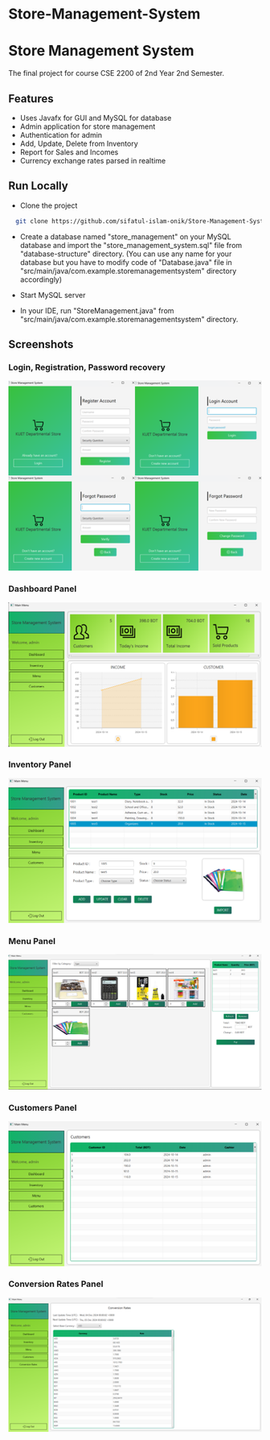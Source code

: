 # Store-Management-System
# Store Management System

The final project for course CSE 2200 of 2nd Year 2nd Semester.



## Features

- Uses Javafx for GUI and MySQL for database
- Admin application for store management
- Authentication for admin
- Add, Update, Delete from Inventory
- Report for Sales and Incomes
- Currency exchange rates parsed in realtime


## Run Locally

- Clone the project

```bash
  git clone https://github.com/sifatul-islam-onik/Store-Management-System.git
```

- Create a database named "store_management" on your MySQL database and import the "store_management_system.sql" file from "database-structure" directory.
  (You can use any name for your database but you have to modify code of "Database.java" file in "src/main/java/com.example.storemanagementsystem" directory accordingly)

- Start MySQL server
- In your IDE, run "StoreManagement.java" from "src/main/java/com.example.storemanagementsystem" directory.

## Screenshots

### Login, Registration, Password recovery

![](https://github.com/sifatul-islam-onik/Store-Management-System/blob/main/screenshots/authentication.png)

### Dashboard Panel

![](https://github.com/sifatul-islam-onik/Store-Management-System/blob/main/screenshots/menu_dashboard.png)

### Inventory Panel

![](https://github.com/sifatul-islam-onik/Store-Management-System/blob/main/screenshots/menu_inventory.png)

### Menu Panel

![](https://github.com/sifatul-islam-onik/Store-Management-System/blob/main/screenshots/menu_menu.png)

### Customers Panel

![](https://github.com/sifatul-islam-onik/Store-Management-System/blob/main/screenshots/menu_customers.png)

### Conversion Rates Panel

![](https://github.com/sifatul-islam-onik/Store-Management-System/blob/main/screenshots/menu_conversion_rate.png)
